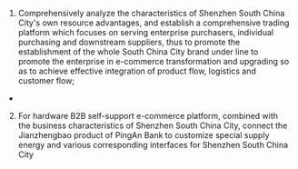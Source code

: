 1. Comprehensively analyze the characteristics of Shenzhen South China City's own resource advantages, and establish a comprehensive trading platform which focuses on serving enterprise purchasers, individual purchasing and downstream suppliers, thus to promote the establishment of the whole South China City brand under line to promote the enterprise in e-commerce transformation and upgrading so as to achieve effective integration of product flow, logistics and customer flow;<br/>
-
2. For hardware B2B self-support e-commerce platform, combined with the business characteristics of Shenzhen South China City, connect the Jianzhengbao product of PingAn Bank to customize special supply energy and various corresponding interfaces for Shenzhen South China City